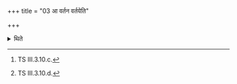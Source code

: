 +++
title = "03 आ वर्तन वर्तयेति"

+++

<details><summary>थिते</summary>

3. With āvartana vartaya...[^1] having turned around the foetus, with vi te bhinadmi takarīm...[^2] he cuts the womb.  


[^1]: TS III.3.10.c.  


[^2]: TS III.3.10.d.
</details>
